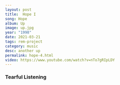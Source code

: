 ```yaml
---
layout: post
title:  Hope I
song: Hope
album: Up
image: up.jpg
year: "1998"
date: 2021-03-21
tags: rem-project
category: music
desc: another up
permalink: hope-4.html
video: https://www.youtube.com/watch?v=nTo7gRIpLDY
---
```


### Tearful Listening
